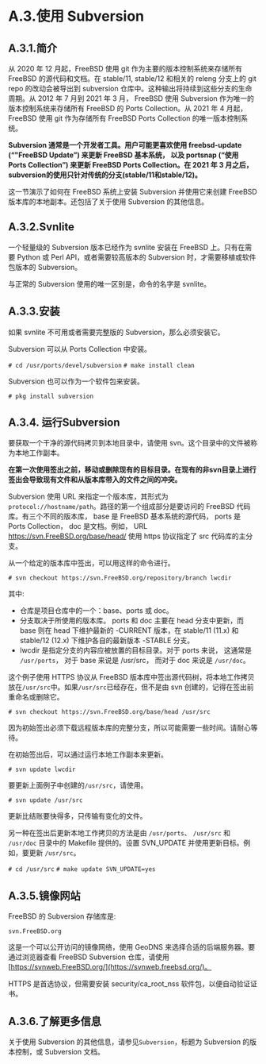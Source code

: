 # A.3.使用 Subversion

## A.3.1.简介

从 2020 年 12 月起，FreeBSD 使用 git 作为主要的版本控制系统来存储所有 FreeBSD 的源代码和文档。在 stable/11, stable/12 和相关的 releng 分支上的 git repo 的改动会被导出到 subversion 仓库中。这种输出将持续到这些分支的生命周期。从 2012 年 7 月到 2021 年 3 月， FreeBSD 使用 Subversion 作为唯一的版本控制系统来存储所有 FreeBSD 的 Ports Collection。从 2021 年 4 月起， FreeBSD 使用 git 作为存储所有 FreeBSD Ports Collection 的唯一版本控制系统。

**Subversion 通常是一个开发者工具。用户可能更喜欢使用 freebsd-update (“"FreeBSD Update”) 来更新 FreeBSD 基本系统， 以及 portsnap (“使用 Ports Collection”) 来更新 FreeBSD Ports Collection。在 2021 年 3 月之后，subversion的使用只针对传统的分支(stable/11和stable/12)。**

这一节演示了如何在 FreeBSD 系统上安装 Subversion 并使用它来创建 FreeBSD 版本库的本地副本。还包括了关于使用 Subversion 的其他信息。

## A.3.2.Svnlite

一个轻量级的 Subversion 版本已经作为 svnlite 安装在 FreeBSD 上。只有在需要 Python 或 Perl API，或者需要较高版本的 Subversion 时，才需要移植或软件包版本的 Subversion。

与正常的 Subversion 使用的唯一区别是，命令的名字是 svnlite。

## A.3.3.安装

如果 svnlite 不可用或者需要完整版的 Subversion，那么必须安装它。

Subversion 可以从 Ports Collection 中安装。

`# cd /usr/ports/devel/subversion`
`# make install clean`

Subversion 也可以作为一个软件包来安装。

`# pkg install subversion`

## A.3.4. 运行Subversion

要获取一个干净的源代码拷贝到本地目录中，请使用 svn。这个目录中的文件被称为本地工作副本。

**在第一次使用签出之前，移动或删除现有的目标目录。在现有的非svn目录上进行签出会导致现有文件和从版本库带入的文件之间的冲突。**

Subversion 使用 URL 来指定一个版本库，其形式为`protocol://hostname/path`。路径的第一个组成部分是要访问的 FreeBSD 代码库。有三个不同的版本库， base 是 FreeBSD 基本系统的源代码， ports 是 Ports Collection， doc 是文档。例如， URL https://svn.FreeBSD.org/base/head/ 使用 https 协议指定了 src 代码库的主分支。

从一个给定的版本库中签出，可以用这样的命令进行。

`# svn checkout https://svn.FreeBSD.org/repository/branch lwcdir`

其中:

- 仓库是项目仓库中的一个：base、ports 或 doc。
- 分支取决于所使用的版本库。 ports 和 doc 主要在 head 分支中更新，而 base 则在 head 下维护最新的 -CURRENT 版本，在 stable/11 (11.x) 和 stable/12 (12.x) 下维护各自的最新版本 -STABLE 分支。
- lwcdir 是指定分支的内容应被放置的目标目录。对于 ports 来说， 这通常是 `/usr/ports`， 对于 base 来说是 /usr/src， 而对于 doc 来说是 `/usr/doc`。

这个例子使用 HTTPS 协议从 FreeBSD 版本库中签出源代码树，将本地工作拷贝放在`/usr/src`中。如果`/usr/src`已经存在，但不是由 svn 创建的，记得在签出前重命名或删除它。

`# svn checkout https://svn.FreeBSD.org/base/head /usr/src`

因为初始签出必须下载远程版本库的完整分支，所以可能需要一些时间。请耐心等待。

在初始签出后，可以通过运行本地工作副本来更新。

`# svn update lwcdir`

要更新上面例子中创建的`/usr/src`，请使用。

`# svn update /usr/src`

更新比结账要快得多，只传输有变化的文件。

另一种在签出后更新本地工作拷贝的方法是由 `/usr/ports`、 `/usr/src` 和 `/usr/doc` 目录中的 Makefile 提供的。设置 SVN_UPDATE 并使用更新目标。例如，要更新 `/usr/src`。

`# cd /usr/src`
`# make update SVN_UPDATE=yes`

## A.3.5.镜像网站

FreeBSD 的 Subversion 存储库是:

`svn.FreeBSD.org`

这是一个可以公开访问的镜像网络，使用 GeoDNS 来选择合适的后端服务器。要通过浏览器查看 FreeBSD Subversion 仓库，请使用 [https://svnweb.FreeBSD.org/](https://svnweb.freebsd.org/)。

HTTPS 是首选协议，但需要安装 security/ca_root_nss 软件包，以便自动验证证书。

## A.3.6.了解更多信息 

关于使用 Subversion 的其他信息，请参见`Subversion`，标题为 Subversion 的版本控制，或 Subversion 文档。

